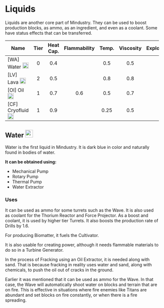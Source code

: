 # Liquids

Liquids are another core part of Mindustry. They can be used to boost production blocks, as ammo, as an ingredient, and even as a coolant. Some have status effects that can be transferred.

| Name                                                  | Tier | Heat Cap. | Flammability | Temp. | Viscosity | Explosiveness | Stat. Effect | Color   |
|-------------------------------------------------------|:----:|:---------:|:------------:|:-----:|:---------:|:-------------:|--------------|---------|
| [WA] Water <img width=20em src="../img/water.png">    | 0    | 0.4       |              | 0.5   | 0.5       |               | N/A          | #486acd |
| [LV] Lava <img width=20em src="../img/lava.png">      | 2    | 0.5       |              | 0.8   | 0.8       |               | Melting      | #e37341 |
| [OI] Oil <img width=20em src="../img/oil.png">        | 1    | 0.7       | 0.6          | 0.5   | 0.7       | 0.6           | Tarred       | #313131 |
| [CF] Cryofluid <img width=20em src="../img/cryo.png"> | 1    | 0.9       |              | 0.25  | 0.5       |               | Freezing     | #87ceeb |

## Water <img width=25em position=inline src="../img/water.png">

Water is the first liquid in Mindustry. It is dark blue in color and naturally found in bodies of water.

**It can be obtained using:**

* Mechanical Pump 
* Rotary Pump
* Thermal Pump
* Water Extractor

### Uses 

It can be used as ammo for some turrets such as the Wave. It is also used as coolant for the Thorium Reactor and Force Projector. As a boost and coolant, it is used by higher tier Turrets. It also boosts the production rate of Drills by 1.6.

For producing Biomatter, it fuels the Cultivator. 
 
It is also usable for creating power, although it needs flammable materials to do so in a Turbine Generator.

In the process of Fracking using an Oil Extractor, it is needed along with sand. That is because fracking in reality uses water and sand, along with chemicals, to push the oil out of cracks in the ground.

Earlier it was mentioned that it can be used as ammo for the Wave. In that case, the Wave will automatically shoot water on blocks and terrain that are on fire. This is effective in situations where fire enemies like Titans are abundant and set blocks on fire constantly, or when there is a fire spreading.

